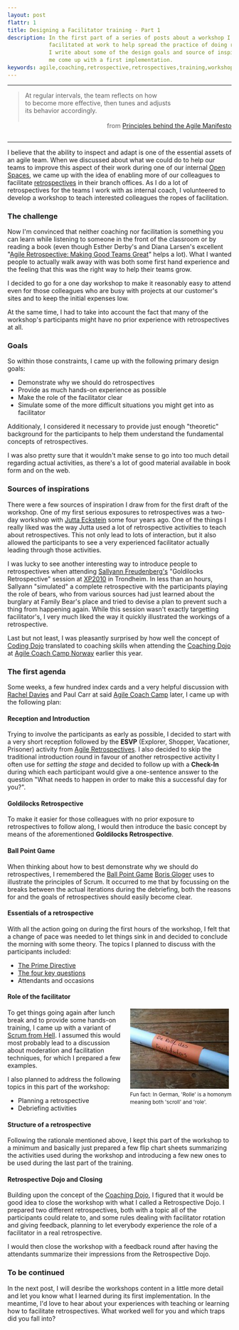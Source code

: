 ```yaml
---
layout: post
flattr: 1
title: Designing a Facilitator training - Part 1
description: In the first part of a series of posts about a workshop I designed and 
             facilitated at work to help spread the practice of doing retrospectives,
             I write about some of the design goals and source of inspiration that helped
             me come up with a first implementation.
keywords: agile,coaching,retrospective,retrospectives,training,workshop,facilitate,facilitator
---
```

- - -

<blockquote cite="http://agilemanifesto.org/principles.html">
  At regular intervals, the team reflects on how<br/> 
  to become more effective, then tunes and adjusts<br/>
  its behavior accordingly.<br/><br/>
  <span style="float:right">from <a href="http://agilemanifesto.org/principles.html">Principles behind the Agile Manifesto</a></span>
</blockquote><br/>

- - -
I believe that the ability to inspect and adapt is one of the essential assets of an agile team. When we discussed about what we could do to help our teams to improve this aspect of their work during one of our internal [Open Spaces](/2011/07/08/openspace-in-the-company.html "Open Spaces within the company"), we came up with the idea of enabling more of our colleagues to facilitate [retrospectives](http://www.retrospectives.com/) in their branch offices. As I do a lot of retrospectives for the teams I work with as internal coach, I volunteered to develop a workshop to teach interested colleagues the ropes of facilitation.

### The challenge

Now I'm convinced that neither coaching nor facilitation is something you can learn while listening to someone in the front of the classroom or by reading a book (even though Esther Derby's and Diana Larsen's excellent "[Agile Retrospective: Making Good Teams Great](http://pragprog.com/book/dlret/agile-retrospectives)" helps a lot). What I wanted people to actually walk away with was both some first hand experience and the feeling that this was the right way to help their teams grow.

I decided to go for a one day workshop to make it reasonably easy to attend even for those colleagues who are busy with projects at our customer's sites and to keep the initial expenses low.

At the same time, I had to take into account the fact that many of the workshop's participants might have no prior experience with retrospectives at all.

### Goals

So within those constraints, I came up with the following primary design goals:

* Demonstrate why we should do retrospectives
* Provide as much hands-on experience as possible
* Make the role of the facilitator clear
* Simulate some of the more difficult situations you might get into as facilitator

Additionaly, I considered it necessary to provide just enough "theoretic" background for the participants to help them understand the fundamental concepts of retrospectives.

I was also pretty sure that it wouldn't make sense to go into too much detail regarding actual activities, as there's a lot of good material available in book form and on the web.

### Sources of inspirations

There were a few sources of inspiration I draw from for the first draft of the workshop. One of my first serious exposures to retrospectives was a two-day workshop with [Jutta Eckstein](http://www.jeckstein.com/) some four years ago. One of the things I really liked was the way Jutta used a lot of retrospective activities to teach about retrospectives. This not only lead to lots of interaction, but it also allowed the participants to see a very experienced facilitator actually leading through those activities.

I was lucky to see another interesting way to introduce people to retrospectives when attending [Sallyann Freudenberg's](https://plus.google.com/105013128319650011541/about) "Goldilocks Retrospective" session at [XP2010](http://xp2010.org/) in Trondheim. In less than an hours, Sallyann "simulated" a complete retrospective with the participants playing the role of bears, who from various sources had just learned about the burglary at Family Bear's place and tried to devise a plan to prevent such a thing from happening again. While this session wasn't exactly targetting facilitator's, I very much liked the way it quickly illustrated the workings of a retrospective.

Last but not least, I was pleasantly surprised by how well the concept of [Coding Dojo](http://codingdojo.org/cgi-bin/wiki.pl?WhatIsCodingDojo) translated to coaching skills when attending the [Coaching Dojo](http://agilecoach.typepad.com/agile-coaching/2010/08/improving-agile-coaching-skills.html) at [Agile Coach Camp Norway](http://www.agilecoachcamp.no/) earlier this year.

### The first agenda

Some weeks, a few hundred index cards and a very helpful discussion with [Rachel Davies](http://agilecoach.typepad.com/) and Paul Carr at said [Agile Coach Camp](http://www.agilecoachcamp.no/) later, I came up with the following plan:

#### Reception and Introduction

Trying to involve the participants as early as possible, I decided to start with a very short reception followed by the **ESVP** (Explorer, Shopper, Vacationer, Prisoner) activity from [Agile Retrospectives](http://pragprog.com/book/dlret/agile-retrospectives). I also decided to skip the traditional introduction round in favour of another retrospective activity I often use for *setting the stage* and decided to follow up with a **Check-In** during which each participant would give a one-sentence answer to the question "What needs to happen in order to make this a successful day for you?".

#### Goldilocks Retrospective

To make it easier for those colleagues with no prior exposure to retrospectives to follow along, I would then introduce the basic concept by means of the aforementioned **Goldilocks Retrospective**.

#### Ball Point Game

When thinking about how to best demonstrate why we should do retrospectives, I remembered the [Ball Point Game](http://kanemar.files.wordpress.com/2008/03/theballpointgame.pdf) [Boris Gloger](http://borisgloger.com/) uses to illustrate the principles of Scrum. It occurred to me that by focussing on the breaks between the actual iterations during the debriefing, both the reasons for and the goals of retrospectives should easily become clear.

#### Essentials of a retrospective

With all the action going on during the first hours of the workshop, I felt that a change of pace was needed to let things sink in and decided to conclude the morning with some theory. The topics I planned to discuss with the participants included:

* [The Prime Directive](http://www.retrospectives.com/pages/retroPrimeDirective.html)
* [The four key questions](http://www.retrospectives.com/pages/RetrospectiveKeyQuestions.html)
* Attendants and occasions

#### Role of the facilitator

<div style="float:right; margin-left: 15px; margin-botton: 15px;"><img src="/images/rolle-des-facilitators.jpg" alt="Role of the facilitator" title="Funnier if you know that in German, 'Rolle' is a homonym meaning both 'scroll' and 'role'." /><br/><span style="font-size:smaller;">Fun fact: In German, 'Rolle' is a homonym<br/>meaning both 'scroll' and 'role'.</span></div>

To get things going again after lunch break and to provide some hands-on training, I came up with a variant of [Scrum from Hell](http://xp123.com/articles/scrum-from-hell/). I assumed this would most probably lead to a discussion about moderation and facilitation techniques, for which I prepared a few examples. 

I also planned to address the following topics in this part of the workshop:

* Planning a retrospective
* Debriefing activities

#### Structure of a retrospective

Following the rationale mentioned above, I kept this part of the workshop to a minimum and basically just prepared a few flip chart sheets summarizing the activities used during the workshop and introducing a few new ones to be used during the last part of the training.

#### Retrospective Dojo and Closing

Building upon the concept of the [Coaching Dojo](http://agilecoach.typepad.com/agile-coaching/2010/08/improving-agile-coaching-skills.html), I figured that it would be good idea to close the workshop with what I called a Retrospective Dojo. I prepared two different retrospectives, both with a topic all of the participants could relate to, and some rules dealing with facilitator rotation and giving feedback, planning to let everybody experience the role of a facilitator in a real retrospective.

I would then close the workshop with a feedback round after having the attendants summarize their impressions from the Retrospective Dojo.

### To be continued

In the next post, I will desribe the workshops content in a little more detail and let you know what I learned during its first implementation. In the meantime, I'd love to hear about your experiences with teaching or learning how to facilitate retrospectives. What worked well for you and which traps did you fall into?
